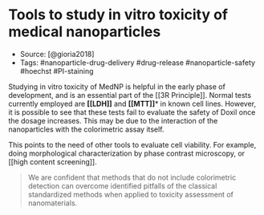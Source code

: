 # Tools to study in vitro toxicity of medical nanoparticles

- Source: [@gioria2018]
- Tags: #nanoparticle-drug-delivery #drug-release #nanoparticle-safety #hoechst #PI-staining

Studying in vitro toxicity of MedNP is helpful in the early phase of development, and is an essential part of the [[3R Principle]]. Normal tests currently employed are **[[LDH]]** and **[[MTT]]*** in known cell lines. However, it is possible to see that these tests fail to evaluate the safety of Doxil once the dosage increases. This may be due to the interaction of the nanoparticles with the colorimetric assay itself. 

This points to the need of other tools to evaluate cell viability. For example, doing morphological characterization by phase contrast microscopy, or [[high content screening]]. 

> We are confident that methods that do not include colorimetric detection can overcome identified pitfalls of the classical standardized methods when applied to toxicity assessment of nanomaterials. 